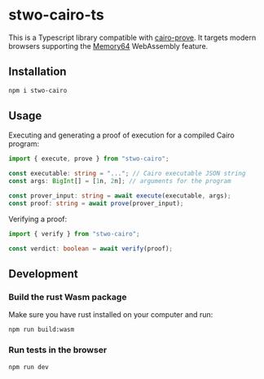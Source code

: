 # stwo-cairo-ts

This is a Typescript library compatible with [cairo-prove](https://github.com/starkware-libs/stwo-cairo/blob/main/cairo-prove/README.md). It targets modern browsers supporting the [Memory64](https://webassembly.org/features/) WebAssembly feature.

## Installation

```sh
npm i stwo-cairo
```

## Usage

Executing and generating a proof of execution for a compiled Cairo program:

```ts
import { execute, prove } from "stwo-cairo";

const executable: string = "..."; // Cairo executable JSON string
const args: BigInt[] = [1n, 2n]; // arguments for the program

const prover_input: string = await execute(executable, args);
const proof: string = await prove(prover_input);
```

Verifying a proof:

```ts
import { verify } from "stwo-cairo";

const verdict: boolean = await verify(proof);
```

## Development

### Build the rust Wasm package

Make sure you have rust installed on your computer and run:

```
npm run build:wasm
```

### Run tests in the browser

```
npm run dev
```
